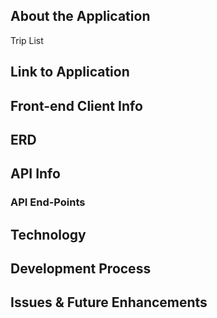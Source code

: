## About the Application

Trip List

## Link to Application

## Front-end Client Info

## ERD

## API Info

### API End-Points

## Technology

## Development Process

## Issues & Future Enhancements

